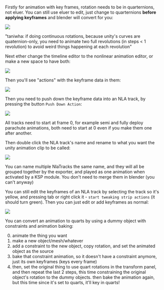 Firstly for animation with key frames, rotation needs to be in quarternions, not eluer. You can still use eluer to edit, just change to quarternions **before applying keyframes** and blender will convert for you:

![](https://i.imgur.com/Pa0EcuJ.png)

"taniwha: if doing continuous rotations, because unity's curves are quaternion-only, you need to animate two full revolutions (in steps < 1 revolution) to avoid weird things happening at each revolution"

Next ether change the timeline editor to the nonlinear animation editor, or make a new space to have both:

![](https://i.imgur.com/nVvOStZ.png)

Then you'll see "actions" with the keyframe data in them:
 
![](https://i.imgur.com/R1C7hTo.png)

Then you need to push down the keyframe data into an NLA track, by pressing the button `Push Down Action`:

![](https://i.imgur.com/OTEuL2a.png)

All tracks need to start at frame 0, for example semi and fully deploy parachute animations, both need to start at 0 even if you make them one after another.

Then double click the NLA track's name and rename to what you want the unity animation clip to be called:

![](https://i.imgur.com/4aqdrBg.png)

You can name multiple NlaTracks the same name, and they will all be grouped together by the exporter, and played as one animation when activated by a KSP module. You don't need to merge them in blender (you can't anyway)

You can still edit the keyframes of an NLA track by selecting the track so it's yellow, and pressing tab or right click it - `start tweaking strip actions` (it should turn green). Then you can just edit or add keyframes as normal:

![](https://i.imgur.com/7CCzEVA.png)

You can convert an animation to quarts by using a dummy object with constraints and animation baking:

0) animate the thing you want
1) make a new object/mesh/whatever
2) add a constraint to the new object, copy rotation, and set the animated object as the source
3) bake that constraint animation, so it doesn't have a constraint anymore, just its own keyframes (keys every frame)
4) then, set the original thing to use quart rotations in the transform panel, and then repeat the last 2 steps, this time constraining the original object's rotation to the dummy objects. then bake the animation again, but this time since it's set to quarts, it'll key in quarts!